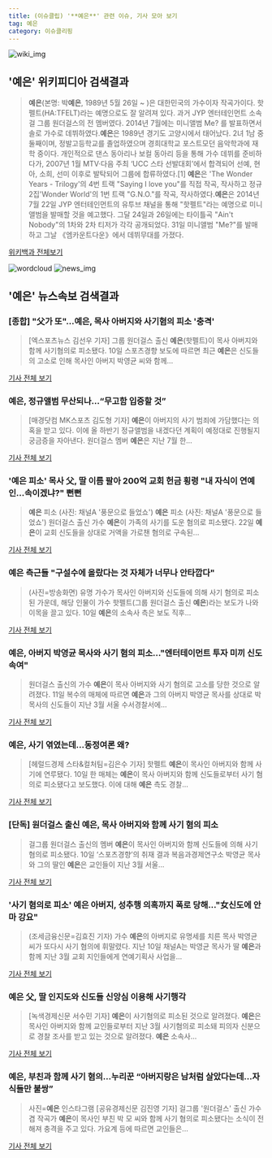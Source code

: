 ```yaml
---
title: (이슈클립) '**예은**' 관련 이슈, 기사 모아 보기
tag: 예은
category: 이슈클리핑
---
```

![wiki_img](https://user-images.githubusercontent.com/42597476/44503234-41136a80-a6d0-11e8-9071-6fc6418eafe4.png)
## **'**예은**'** 위키피디아 검색결과
>**예은**(본명: 박**예은**, 1989년 5월 26일 ~ )은 대한민국의 가수이자 작곡가이다. 핫펠트(HA:TFELT)라는 예명으로도 잘 알려져 있다. 과거 JYP 엔터테인먼트 소속 걸 그룹 원더걸스의 전 멤버였다. 2014년 7월에는 미니앨범 Me? 를 발표하면서 솔로 가수로 데뷔하였다.**예은**은 1989년 경기도 고양시에서 태어났다. 2녀 1남 중 둘째이며, 정발고등학교를 졸업하였으며 경희대학교 포스트모던 음악학과에 재학 중이다. 개인적으로 댄스 동아리나 보컬 동아리 등을 통해 가수 데뷔를 준비하다가, 2007년 1월 MTV·다음 주최 ‘UCC 스타 선발대회’에서 합격되어 선예, 현아, 소희, 선미 이후로 발탁되어 그룹에 합류하였다.[1] **예은**은 'The Wonder Years - Trilogy'의 4번 트랙 "Saying I love you"를 직접 작곡, 작사하고 정규 2집'Wonder World'의 1번 트랙 "G.N.O."를 작곡, 작사하였다.**예은**은 2014년 7월 22일 JYP 엔터테인먼트의 유투브 채널을 통해 "핫펠트"라는 예명으로 미니앨범을 발매할 것을 예고했다. 그달 24일과 26일에는 타이틀곡 "Ain't Nobody"의 1차와 2차 티저가 각각 공개되었다. 31일 미니앨범 "Me?"를 발매하고 그날 《엠카운트다운》에서 데뷔무대를 가졌다.

<a href="https://ko.wikipedia.org/wiki/예은" target="_blank">위키백과 전체보기</a>

![wordcloud](https://s3.ap-northeast-2.amazonaws.com/lyrics101-wordcloud/2018-09-11-1536608472.png)
![news_img](https://user-images.githubusercontent.com/42597476/44507050-1206f400-a6e4-11e8-8d98-7ffbfebb353f.png)
## **'**예은**'** 뉴스속보 검색결과
### [종합] "父가 또"…**예은**, 목사 아버지와 사기혐의 피소 '충격'

>[엑스포츠뉴스 김선우 기자] 그룹 원더걸스 출신 **예은**(핫펠트)이 목사 아버지와 함께 사기혐의로 피소됐다. 10일 스포츠경향 보도에 따르면 최근 **예은**은 신도들의 고소로 인해 목사인 아버지 박영균 씨와 함께...

<a href="http://www.xportsnews.com/?ac=article_view&entry_id=1017817" target="_blank">기사 전체 보기</a>

### **예은**, 정규앨범 무산되나…“무고함 입증할 것”

>[매경닷컴 MK스포츠 김도형 기자] **예은**이 아버지의 사기 범죄에 가담했다는 의혹을 받고 있다. 이에 올 하반기 정규앨범을 내겠다던 계획이 예정대로 진행될지 궁금증을 자아낸다. 원더걸스 멤버 **예은**은 지난 7월 한...

<a href="http://sports.mk.co.kr/view.php?year=2018&no=571107" target="_blank">기사 전체 보기</a>

### '**예은** 피소' 목사 父, 딸 이름 팔아 200억 교회 헌금 횡령 "내 자식이 연예인…속이겠냐?" 뻔뻔

>**예은** 피소 (사진: 채널A '풍문으로 들었쇼') **예은** 피소 (사진: 채널A '풍문으로 들었쇼') 원더걸스 출신 가수 **예은**이 가족의 사기를 도운 혐의로 피소됐다. 22일 **예은**이 교회 신도들을 상대로 거액을 가로챈 혐의로 구속된...

<a href="http://www.jemin.com/news/articleView.html?idxno=538226" target="_blank">기사 전체 보기</a>

### **예은** 측근들 "구설수에 올랐다는 것 자체가 너무나 안타깝다"

>(사진=방송화면) 유명 가수가 목사인 아버지와 신도들에 의해 사기 혐의로 피소된 가운데, 해당 인물이 가수 핫펠트(그룹 원더걸스 출신 **예은**)라는 보도가 나와 이목을 끌고 있다. 10일 **예은**의 소속사 측은 보도 직후...

<a href="http://www.anewsa.com/detail.php?number=1370621&thread=07r05" target="_blank">기사 전체 보기</a>

### **예은**, 아버지 박영균 목사와 사기 혐의 피소..."엔터테이먼트 투자 미끼 신도 속여"

>원더걸스 출신의 가수 **예은**이 목사 아버지와 사기 혐의로 고소를 당한 것으로 알려졌다. 11일 복수의 매체에 따르면 **예은**과 그의 아버지 박영균 목사를 상대로 박 목사의 신도들이 지난 3월 서울 수서경찰서에...

<a href="http://www.kookje.co.kr/news2011/asp/newsbody.asp?code=0500&key=20180911.99099004128" target="_blank">기사 전체 보기</a>

### **예은**, 사기 엮였는데...동정여론 왜?

>[헤럴드경제 스타&컬처팀=김은수 기자] 핫펠트 **예은**이 목사인 아버지와 함께 사기에 연루됐다. 10일 한 매체는 **예은**이 목사 아버지와 함께 신도들로부터 사기 혐의로 피소됐다고 보도했다. 이에 대해 **예은** 측도 경찰...

<a href="http://biz.heraldcorp.com/culture/view.php?ud=201809110215467364448_1" target="_blank">기사 전체 보기</a>

### [단독] 원더걸스 출신 **예은**, 목사 아버지와 함께 사기 혐의 피소

>걸그룹 원더걸스 출신의 멤버 **예은**이 목사인 아버지와 함께 신도들에 의해 사기 혐의로 피소됐다. 10일 ‘스포츠경향’의 취재 결과 복음과경제연구소 박영균 목사와 그의 딸인 **예은**은 교인들이 지난 3월 서울...

<a href="http://sports.khan.co.kr/news/sk_index.html?art_id=201809102234003&sec_id=540101&pt=nv" target="_blank">기사 전체 보기</a>

### '사기 혐의로 피소' **예은** 아버지, 성추행 의혹까지 폭로 당해…"女신도에 안마 강요"

>  (조세금융신문=김효진 기자) 가수 **예은**의 아버지로 유명세를 치른 목사 박영균 씨가 또다시 사기 혐의에 휘말렸다.   지난 10일 채널A는 박영균 목사가 딸 **예은**과 함께 지난 3월 교회 지인들에게 연예기획사 사업을...

<a href="http://www.tfnews.co.kr/news/article.html?no=52937" target="_blank">기사 전체 보기</a>

### **예은** 父, 딸 인지도와 신도들 신앙심 이용해 사기행각

>[녹색경제신문 서수민 기자] **예은**이 사기혐의로 피소된 것으로 알려졌다. **예은**은 목사인 아버지와 함께 교인들로부터 지난 3월 사기혐의로 피소돼 피의자 신분으로 경찰 조사를 받고 있는 것으로 알려졌다. **예은** 소속사...

<a href="http://www.greened.kr/news/articleView.html?idxno=74969" target="_blank">기사 전체 보기</a>

### **예은**, 부친과 함께 사기 혐의…누리꾼 “아버지랑은 남처럼 살았다는데…자식들만 불쌍”

>사진=**예은** 인스타그램 [공유경제신문 김진영 기자] 걸그룹 '원더걸스' 출신 가수 겸 작곡가 **예은**이 목사인 부친 박 모 씨와 함께 사기 혐의로 피소됐다는 소식이 전해져 충격을 주고 있다. 가요계 등에 따르면 교인들은...

<a href="http://www.seconomy.kr/view.php?ud=201809110215509062252bb24296_2" target="_blank">기사 전체 보기</a>


